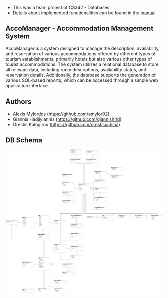* This was a team project of CS342 - Databases 
* Details about implemented functionalities can be found in the [manual](AccoManager_manual.pdf)

## AccoManager -  Accommodation Management System

AccoManager is a system designed to manage the description, availability, and reservation of various accommodations offered by different types of tourism establishments, primarily hotels but also various other types of tourist accommodations. The system utilizes a relational database to store all relevant data, including room descriptions, availability status, and reservation details. Additionally, the database supports the generation of various SQL-based reports, which can be accessed through a simple web application interface.

## Authors

- Alexis Mylordos (https://github.com/amylor02)
- Giannis Hadjiyiannis (https://github.com/giannish4d)
- Orestis Kalogirou (https://github.com/orestisuchiha)

## DB Schema
![shema](schema.png)
